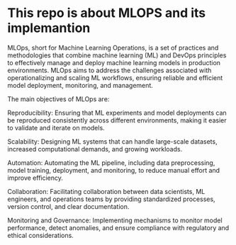#  This repo is about MLOPS and its implemantion
MLOps, short for Machine Learning Operations, is a set of practices and methodologies that combine machine learning (ML) and DevOps principles to effectively manage and deploy machine learning models in production environments. MLOps aims to address the challenges associated with operationalizing and scaling ML workflows, ensuring reliable and efficient model deployment, monitoring, and management.

The main objectives of MLOps are:

Reproducibility: Ensuring that ML experiments and model deployments can be reproduced consistently across different environments, making it easier to validate and iterate on models.

Scalability: Designing ML systems that can handle large-scale datasets, increased computational demands, and growing workloads.

Automation: Automating the ML pipeline, including data preprocessing, model training, deployment, and monitoring, to reduce manual effort and improve efficiency.

Collaboration: Facilitating collaboration between data scientists, ML engineers, and operations teams by providing standardized processes, version control, and clear documentation.

Monitoring and Governance: Implementing mechanisms to monitor model performance, detect anomalies, and ensure compliance with regulatory and ethical considerations.
